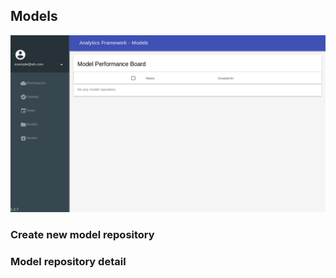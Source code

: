 ## Models

![](../_static/images/models/default.png)

### Create new model repository

### Model repository detail